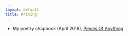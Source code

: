 ```yaml
---
layout: default
title: Writing
---
```


* My poetry chapbook (April 2016), <a href="/chapbookmain">Pieces Of Anything</a>

